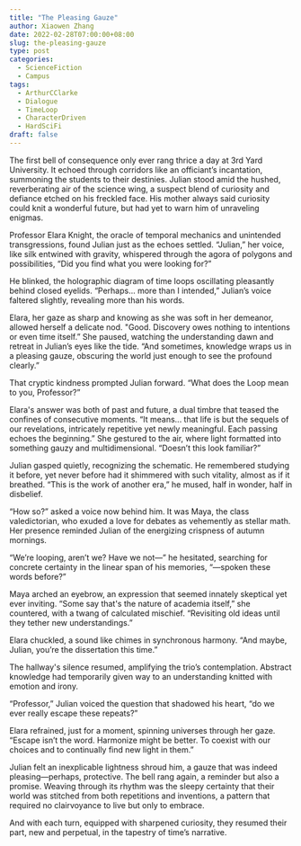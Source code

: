 ```yaml
---
title: "The Pleasing Gauze"
author: Xiaowen Zhang
date: 2022-02-28T07:00:00+08:00
slug: the-pleasing-gauze
type: post
categories:
  - ScienceFiction
  - Campus
tags:
  - ArthurCClarke
  - Dialogue
  - TimeLoop
  - CharacterDriven
  - HardSciFi
draft: false
---
```


The first bell of consequence only ever rang thrice a day at 3rd Yard University. It echoed through corridors like an officiant’s incantation, summoning the students to their destinies. Julian stood amid the hushed, reverberating air of the science wing, a suspect blend of curiosity and defiance etched on his freckled face. His mother always said curiosity could knit a wonderful future, but had yet to warn him of unraveling enigmas.

Professor Elara Knight, the oracle of temporal mechanics and unintended transgressions, found Julian just as the echoes settled. “Julian,” her voice, like silk entwined with gravity, whispered through the agora of polygons and possibilities, “Did you find what you were looking for?”

He blinked, the holographic diagram of time loops oscillating pleasantly behind closed eyelids. “Perhaps... more than I intended,” Julian’s voice faltered slightly, revealing more than his words.

Elara, her gaze as sharp and knowing as she was soft in her demeanor, allowed herself a delicate nod. "Good. Discovery owes nothing to intentions or even time itself.” She paused, watching the understanding dawn and retreat in Julian’s eyes like the tide. “And sometimes, knowledge wraps us in a pleasing gauze, obscuring the world just enough to see the profound clearly.”

That cryptic kindness prompted Julian forward. “What does the Loop mean to you, Professor?”

Elara's answer was both of past and future, a dual timbre that teased the confines of consecutive moments. “It means... that life is but the sequels of our revelations, intricately repetitive yet newly meaningful. Each passing echoes the beginning.” She gestured to the air, where light formatted into something gauzy and multidimensional. “Doesn’t this look familiar?”

Julian gasped quietly, recognizing the schematic. He remembered studying it before, yet never before had it shimmered with such vitality, almost as if it breathed. “This is the work of another era,” he mused, half in wonder, half in disbelief.

“How so?” asked a voice now behind him. It was Maya, the class valedictorian, who exuded a love for debates as vehemently as stellar math. Her presence reminded Julian of the energizing crispness of autumn mornings. 

“We’re looping, aren’t we? Have we not—” he hesitated, searching for concrete certainty in the linear span of his memories, “—spoken these words before?”

Maya arched an eyebrow, an expression that seemed innately skeptical yet ever inviting. “Some say that's the nature of academia itself,” she countered, with a twang of calculated mischief. “Revisiting old ideas until they tether new understandings.”

Elara chuckled, a sound like chimes in synchronous harmony. “And maybe, Julian, you’re the dissertation this time.”

The hallway's silence resumed, amplifying the trio’s contemplation. Abstract knowledge had temporarily given way to an understanding knitted with emotion and irony.

“Professor,” Julian voiced the question that shadowed his heart, “do we ever really escape these repeats?” 

Elara refrained, just for a moment, spinning universes through her gaze. “Escape isn’t the word. Harmonize might be better. To coexist with our choices and to continually find new light in them.”

Julian felt an inexplicable lightness shroud him, a gauze that was indeed pleasing—perhaps, protective. The bell rang again, a reminder but also a promise. Weaving through its rhythm was the sleepy certainty that their world was stitched from both repetitions and inventions, a pattern that required no clairvoyance to live but only to embrace.

And with each turn, equipped with sharpened curiosity, they resumed their part, new and perpetual, in the tapestry of time’s narrative.